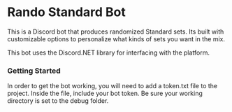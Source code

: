 ﻿# Rando Standard Bot
This is a Discord bot that produces randomized Standard sets. 
Its built with customizable options to personalize what kinds of sets you want in the mix.

This bot uses the Discord.NET library for interfacing with the platform.

### Getting Started
In order to get the bot working, you will need to add a token.txt file to the project.
Inside the file, include your bot token. Be sure your working directory is set to the
debug folder.